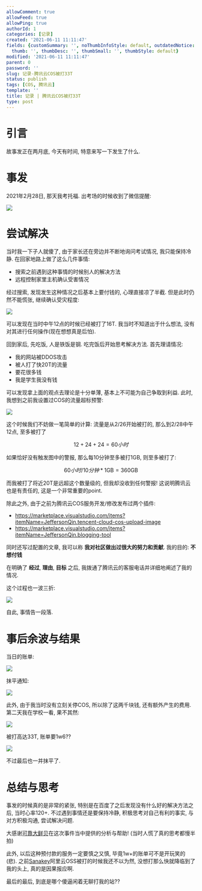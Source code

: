 ```yaml
---
allowComment: true
allowFeed: true
allowPing: true
authorId: 1
categories: [记录]
created: '2021-06-11 11:11:47'
fields: {customSummary: '', noThumbInfoStyle: default, outdatedNotice: 'no', reprint: standard,
  thumb: '', thumbDesc: '', thumbSmall: '', thumbStyle: default}
modified: '2021-06-11 11:11:47'
parent: 0
password: ''
slug: 记录-腾讯云COS被打33T
status: publish
tags: [COS, 腾讯云]
template: ''
title: 记录 | 腾讯云COS被打33T
type: post
---
```

# 引言

故事发正在两月底, 今天有时间, 特意来写一下发生了什么.

# 事发

2021年2月28日, 那天我考托福. 出考场的时候收到了微信提醒: 

![](https://cdn.jsdelivr.net/gh/JeffersonQin/blog-asset@latest/usr/picgo/20210611112638.png)

# 尝试解决

当时我一下子人就傻了, 由于家长还在旁边并不断地询问考试情况, 我只能保持冷静. 在回家地路上做了这么几件事情:
- 搜索之前遇到这种事情的时候别人的解决方法
- 远程控制家里主机确认受害情况

经过搜索, 发现发生这种情况之后基本上要付钱的, 心理直接凉了半截. 但是此时仍然不能慌张, 继续确认受灾程度: 

![](https://cdn.jsdelivr.net/gh/JeffersonQin/blog-asset@latest/usr/picgo/QQMail_1.png)

可以发现在当时中午12点的时候已经被打了16T. 我当时不知道出于什么想法, 没有对其进行任何操作(现在想想真是后怕).

回到家后, 先吃饭, 人是铁饭是钢. 吃完饭后开始思考解决方法. 首先理请情况:
- 我的网站被DDOS攻击
- 被人打了快20T的流量
- 要花很多钱
- 我是学生我没有钱

可以发现拿上面的观点去理论是十分单薄, 基本上不可能为自己争取到利益. 此时, 我想到之前我设置过COS的流量超标预警: 

![](https://cdn.jsdelivr.net/gh/JeffersonQin/blog-asset@latest/usr/picgo/QQMail_6.png)

这个时候我们不妨做一笔简单的计算: 流量是从2/26开始被打的, 那么到2/28中午12点, 至多被打了

$$
  12+24+24 = 60 小时
$$

如果恰好没有触发图中的警报, 那么每10分钟至多被打1GB, 则至多被打了:

$$
  60 小时 / 10 分钟 * 1 \text{GB} = 360 \text {GB}
$$

而我被打了将近20T是远超这个数量级的, 但我却没收到任何警报! 这说明腾讯云也是有责任的, 这是一个非常重要的point.

除此之外, 由于之前为腾讯云COS服务开发/修改发布过两个插件: 
- https://marketplace.visualstudio.com/items?itemName=JeffersonQin.tencent-cloud-cos-upload-image
- https://marketplace.visualstudio.com/items?itemName=JeffersonQin.blogging-tool

同时还写过配置的文章, 我可以称 **我对社区做出过很大的努力和贡献**. 我的目的: **不想付钱**

在明确了 **经过**, **理由**, **目标** 之后, 我拨通了腾讯云的客服电话并详细地阐述了我的情况.

这个过程也一波三折: 

![](https://cdn.jsdelivr.net/gh/JeffersonQin/blog-asset@latest/usr/picgo/QQMail_10.png)

自此, 事情告一段落.

# 事后余波与结果

当日的账单: 

![](https://cdn.jsdelivr.net/gh/JeffersonQin/blog-asset@latest/usr/picgo/QQMail_17.png)

抹平通知:

![](https://cdn.jsdelivr.net/gh/JeffersonQin/blog-asset@latest/usr/picgo/20210611114553.png)

此外, 由于我当时没有立刻关停COS, 所以除了这两千块钱, 还有额外产生的费用. 第二天我在学校一看, 果不其然:

![](https://cdn.jsdelivr.net/gh/JeffersonQin/blog-asset@latest/usr/picgo/QQMail_19.png)

被打高达33T, 账单要1w6??

![](https://cdn.jsdelivr.net/gh/JeffersonQin/blog-asset@latest/usr/picgo/QQMail_11.png)

不过最后也一并抹平了.

# 总结与思考

事发的时候真的是非常的紧张, 特别是在百度了之后发现没有什么好的解决方法之后, 当时心率120+. 不过遇到事情还是要保持冷静, 积极思考对自己有利的事实, 与对方积极沟通, 尝试解决问题. 

大感谢[可靠大鲜贝](https://oreste.moe/)在这次事件当中提供的分析与帮助! (当时人慌了真的思考都慢半拍)

此外, 以后这种预付款的服务一定要慎之又慎, 毕竟1w+的账单可不是开玩笑的(悲). 之前[Sanakey](http://keymoe.com/)阿里云OSS被打的时候我还不以为然, 没想打那么快就降临到了我的头上, 真的是因果报应啊.

最后的最后, 到底是哪个傻逼闲着无聊打我的站??
